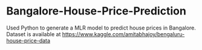 # Bangalore-House-Price-Prediction
Used Python to generate a MLR model to predict house prices in Bangalore.
Dataset is available at https://www.kaggle.com/amitabhajoy/bengaluru-house-price-data
